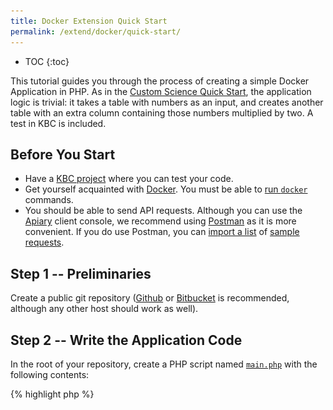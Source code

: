 ```yaml
---
title: Docker Extension Quick Start
permalink: /extend/docker/quick-start/
---
```


* TOC
{:toc}

This tutorial guides you through the process of creating a simple Docker Application in PHP.
As in the [Custom Science Quick Start](/extend/custom-science/quick-start/), the application logic is trivial: it takes a table with numbers as an input, and creates another table with an extra column containing those numbers multiplied by two. A test in KBC is included.

## Before You Start

- Have a [KBC project](/#development-project) where you can test your code.
- Get yourself acquainted with [Docker](/extend/docker/tutorial/). You must be
able to [run `docker`](/extend/docker/tutorial/setup/) commands.
- You should be able to send API requests. Although you can use the [Apiary](https://apiary.io/) client console, we
recommend using [Postman](https://www.getpostman.com/) as it is
more convenient. If you do use Postman, you can [import a list](/overview/api/)
of [sample requests](https://www.getpostman.com/collections/87da6ac847f5edcac776).

## Step 1 -- Preliminaries

Create a public git repository ([Github](https://github.com/) or [Bitbucket](https://bitbucket.org/) is recommended, although any other host should work as well).

## Step 2 -- Write the Application Code

In the root of your repository, create a PHP script named
[`main.php`](https://github.com/keboola/docs-docker-example-basic/blob/master/main.php) with the following contents:

{% highlight php %}
<?php

$fhIn = fopen('/data/in/tables/source.csv', 'r');
$fhOut = fopen('/data/out/tables/destination.csv', 'w');

$header = fgetcsv($fhIn);
$numberIndex = array_search('number', $header);
fputcsv($fhOut, array_merge($header, ['double_number']));

while ($row = fgetcsv($fhIn)) {
    $row[] = $row[$numberIndex] * 2;
    fputcsv($fhOut, $row);
}

fclose($fhIn);
fclose($fhOut);
echo "All done";
{% endhighlight %}

As mentioned above, this script reads a CSV file, takes a column named
_number_, multiplies its values by 2 and adds the new values as a new column.
We take care to properly find the column index (`$numberIndex`), as it is not safe to rely on the order of columns.
Finally, the result is written to another CSV file. Note that we open both the input and output files simultaneously; as soon as a row is processed,
it is immediately written to _destination.csv_. This approach keeps only a single row of data in the memory and is
generally very efficient. There is no requirement to implement the processing in this way, but keep in mind that data files
coming from KBC can by quite large (i.e. Gigabytes).

You can test the code with our [sample table](/extend/source.csv):

number | someText | double_number
--- | --- | ---
10 | ab | 20
20 | cd | 40
25 | ed | 50
26 | fg | 52
30 | ij | 60


## Step 3 -- Wrap the Application in a Docker Image
You need to create a Docker Image containing and running your application.

### Step 3.1 -- Wrap the Application in an Image
Create a file named
[`Dockerfile`](https://github.com/keboola/docs-docker-example-basic/blob/master/Dockerfile) in the root of the repository:

    FROM quay.io/keboola/docker-base-php56:0.0.2
    COPY . /home/
    ENTRYPOINT php /home/main.php

The image inherits from our [Keboola PHP56 base image](https://quay.io/repository/keboola/docker-base-php56),
which is defined by its own [Dockerfile](https://github.com/keboola/docker-base-php56/blob/master/Dockerfile).
The instruction `COPY . /home/` copies the application code (only the `main.php` file in this simple application)
from the *build context* (the same folder in which the Dockerfile resides) into the image.
The `ENTRYPOINT` line specifies that when the image is run, the PHP application script is executed.

The Dockerfile and the application can be in two separate repositories or in a
single [git repository](https://github.com/keboola/docs-docker-example-basic). Using a single repository makes
things generally easier, but it is not required.

### Step 3.2 -- Build the Image
On the command line, navigate to the folder with your repository and run the following command (including the dot at the end):

    docker build --tag=test .

It should produce output similar to the one below:

{: .image-popup}
![Docker build output](/extend/docker/build-output.png)

Out of that output, the most important thing is the *Successfully built ded5321d5ba5* message which gives us a
hash of the new image: `ded5321d5ba5`. It can be abbreviated to the first three characters, so we can
later refer to it as `ded`. We can also use the tag of the image: `test`.

## Step 4 -- Obtaining Sample Data and Configuration
Data between KBC and your Docker image are exchanged using [CSV files](/extend/common-interface/); they will be
injected into the image when we run it. To simulate this, download an archive containing the data files
and [configuration](/extend/common-interface/config-file/) in the exact same format as you will obtain it
in the production environment.

To obtain the configuration, send a [Sandbox API Request](/extend/common-interface/sandbox/). You will receive an
archive containing a [/data/ folder](/extend/common-interface/) with tables and files from the input mapping, and a
configuration depending on the request body. A sample request to `https://syrup.keboola.com/docker/sandbox?format=json`:

{% highlight json %}
{
    "config": "my-test-config",
    "configData": {
        "storage": {
            "input": {
                "tables": [
                    {
                        "source": "in.c-main.test",
                        "destination": "source.csv"
                    }
                ]
            },
            "output": {
                "tables": [
                    {
                        "source": "destination.csv",
                        "destination": "out.c-main.test"
                    }
                ]
            }
        },
        "parameters": {
        }
    }
}
{% endhighlight %}

The sample request corresponds to the following setting in the UI (though the UI for your component will become
available only after your extension has been completed and [registered](/extend/registration/)).

{: .image-popup}
![Configuration Screenshot](/extend/docker/configuration-sample.png)

Alternatively -- to quickly get the picture, download a [random sample data folder](/extend/docker/data.zip),
 which can be used together with the above [sample application](https://github.com/keboola/docs-docker-example-basic).

## Step 5 -- Running the Application with Sample Data
Once you have prepared the data folder with sample data and configuration, inject it into the Docker Image.
In addition to the options shown in the example, there are many [other options](/extend/common-interface/config-file/) available.

When you run an image, a *container* is created in which the application is running isolated.
Use the following command to run the image:

    docker run --volume=physicalhostpath:/data/ imageTag

An Image tag can be either the tag you supplied in the `--tag` parameter for `docker build` or the image hash you received
when the image was build (`ded` in the above example).
The physical host path depends on the system you are running. If in doubt,
see [Setting up Docker](/extend/docker/tutorial/setup/#sharing-files). In our example image with default Windows installation of Docker, this would be:

    docker run --volume=/c/Users/ondre/data/:/data/ test

Where the contents of the sample data folder are put in the user's home directory. If you have set everything correctly,
you should see **All done**; and a `destination.csv` file will appear in the `data/out/tables/` folder.

### Step 5.1 -- Debugging

Chances are, that you received an ugly error or warning. In that case, you might want to check out the
contents of the image; specifically, if all the files are where you expect
them to be -- see [debugging](/extend/docker/running/).

To work with the application container interactively, use the following command:

    docker run --volume=physicalhostpath:/data/ -i -t --entrypoint=/bin/bash imageTag

For instance:

    docker run --volume=/c/Users/JohnDoe/data:/data/ -i -t --entrypoint=/bin/bash test

You can then inspect the container contents: 'ls /data/'. For more details, see [Howto](/extend/docker/running/).


### Step 6 -- Deployment

It is best to use a Docker registry and set up [automated builds](/extend/docker/tutorial/automated-build/) for deployment. To
be usable in KBC, the image must be available in one of the supported registries ([Dockerhub](https://hub.docker.com/) or [Quay](https://quay.io/)).
We support both public and private images.

To deploy the application to production, it must first be [registered](/extend/registration/). Once the
application is registered with us, we will automatically pull the image and make it available in production.
There are two modes for deployment:

- automatic: use the *latest* or *master* tags on the Docker Image. If you commit a new code to your application
repository and [(automatically) rebuild] the image, the next time your application is run,
it will be updated to the latest version.
- manual: use [Semantic versioning](http://semver.org/) versioning tags on your Docker Images.
Let us know when you want to change the image tag to a new version.

There is no need to specify the deployment mode; it is fully determined by the type of tags you use.
At the beginning, it is probably more straightforward to work in the automatic mode because your deployment is
fully automated and requires no interaction with us. Once the application gets more mature, you should probably
switch to manual versioning and perhaps notify your users about any modifications.



